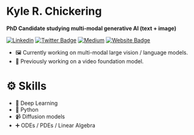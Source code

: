 <h1> Kyle R. Chickering </h1>
<b>PhD Candidate studying multi-modal generative AI (text + image)</b>
<p> </p>

[![Linkedin](https://img.shields.io/badge/-LinkedIn-blue?style=flat&logo=Linkedin&logoColor=white)](https://www.linkedin.com/in/kyle-r-chickering/)
[![Twitter Badge](https://img.shields.io/badge/-Twitter-1da1f2?labelColor=1da1f2&logo=twitter&logoColor=white&link=https://twitter.com/mrr_zo)](https://x.com/_selebou)
[![Medium](https://github.com/Rishit-dagli/Rishit-dagli/blob/master/badges/medium.svg)](https://medium.com/@selebou)
[![Website Badge](https://img.shields.io/badge/-Website-c14438?style=flat&logo=Google-Chrome&logoColor=white&link=https://www.hejazizo.com)](https://math.ucdavis.edu/~krc/)


- 🖼️ Currently working on multi-modal large vision / language models.
- 🎥 Previously working on a video foundation model.

<h1> ⚙️ Skills </h1>

- 🧠 Deep Learning
- 🐍 Python
- 📹 Diffusion models
- ➕ ODEs / PDEs / Linear Algebra

<!--
## ⚙️ Tech Stack

![Bootstrap](https://img.shields.io/badge/-Python-05122A?style=flat-square&logo=Python&color=353535) ![Bootstrap](https://img.shields.io/badge/-PyTorch-05122A?style=flat-square&logo=PyTorch&color=353535) ![Bootstrap](https://img.shields.io/badge/-Numpy-05122A?style=flat-square&logo=Numpy&color=353535) ![Bootstrap](https://img.shields.io/badge/-Matplotlib-05122A?style=flat-square&logo=Matplotlib&color=353535) ![Bootstrap](https://img.shields.io/badge/-Visual%20Studio%20Code-05122A?style=flat-square&logo=Visual-Studio-Code&color=353535)
-->
  

<!--
<div>
  <img width="45%" align="left" src="https://github-readme-stats.vercel.app/api/top-langs?username=kyrochi&show_icons=true&locale=en&layout=compact" alt="kyrochi" />
  <img width="45%"  src="https://github-readme-streak-stats.herokuapp.com/?user=kyrochi&" alt="kyrochi" />
</div>
-->
